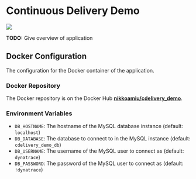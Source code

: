# Continuous Delivery Demo

[![](https://badge.imagelayers.io/nikkoamiu/cdelivery_demo:latest.svg)](https://imagelayers.io/?images=nikkoamiu/cdelivery_demo:latest 'Get your own badge on imagelayers.io')

**TODO:** Give overview of application

## Docker Configuration

The configuration for the Docker container of the application.

### Docker Repository

The Docker repository is on the Docker Hub **[nikkoamiu/cdelivery_demo](https://hub.docker.com/r/nikkoamiu/cdelivery_demo/)**.

### Environment Variables

- `DB_HOSTNAME`: The hostname of the MySQL database instance (default: `localhost`)
- `DB_DATABASE`: The database to connect to in the MySQL instance (default: `cdelivery_demo_db`)
- `DB_USERNAME`: The username of the MySQL user to connect as (default: `dynatrace`)
- `DB_PASSWORD`: The password of the MySQL user to connect as (default: `!dynatrace`)
